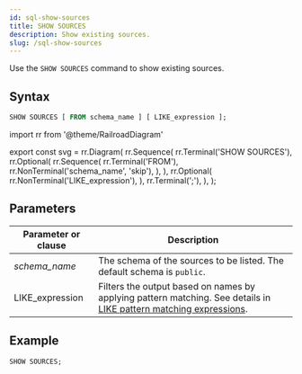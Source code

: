 ```yaml
---
id: sql-show-sources
title: SHOW SOURCES
description: Show existing sources.
slug: /sql-show-sources
---
```


<head>
  <link rel="canonical" href="https://docs.risingwave.com/docs/current/sql-show-sources/" />
</head>

Use the `SHOW SOURCES` command to show existing sources.

## Syntax

```sql
SHOW SOURCES [ FROM schema_name ] [ LIKE_expression ];
```

import rr from '@theme/RailroadDiagram'

export const svg = rr.Diagram(
rr.Sequence(
rr.Terminal('SHOW SOURCES'),
rr.Optional(
rr.Sequence(
rr.Terminal('FROM'),
rr.NonTerminal('schema_name', 'skip'),
),
),
rr.Optional(
rr.NonTerminal('LIKE_expression'),
),
rr.Terminal(';'),
),
);

<Drawer SVG={svg} />

## Parameters

| Parameter or clause | Description                                                                                                                                                                                            |
| ------------------- | ------------------------------------------------------------------------------------------------------------------------------------------------------------------------------------------------------ |
| _schema_name_       | The schema of the sources to be listed. The default schema is `public`.                                                                                                                                |
| LIKE_expression     | Filters the output based on names by applying pattern matching. See details in [LIKE pattern matching expressions](/sql/functions-operators/sql-function-string.md#like-pattern-matching-expressions). |

## Example

```sql
SHOW SOURCES;
```
